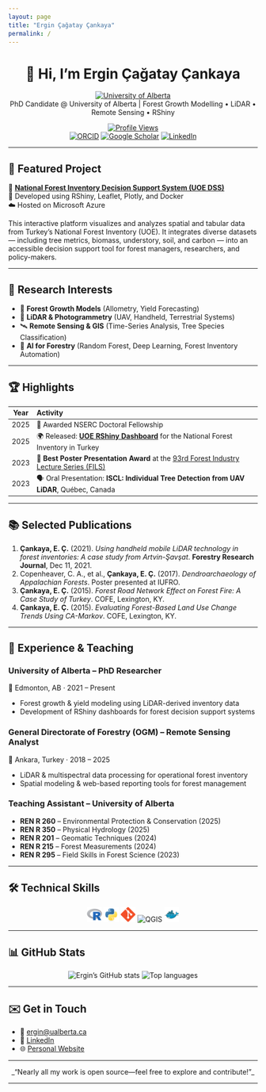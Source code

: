 ```yaml
---
layout: page
title: "Ergin Çağatay Çankaya"
permalink: /
---
```


<div align="center">

# 👋 Hi, I’m Ergin Çağatay Çankaya

[![University of Alberta][ualberta-badge]][ualberta]  
PhD Candidate @ University of Alberta | Forest Growth Modelling • LiDAR • Remote Sensing • RShiny

[![Profile Views][views-shield]][your-profile]  
[![ORCID][orcid-shield]][orcid] [![Google Scholar][gscholar-shield]][gscholar] [![LinkedIn][linkedin-shield]][linkedin]

</div>

---

## 🌟 Featured Project

🚀 **[National Forest Inventory Decision Support System (UOE DSS)](http://tuoe.me:3838/)**  
📍 Developed using RShiny, Leaflet, Plotly, and Docker  
☁️ Hosted on Microsoft Azure  

This interactive platform visualizes and analyzes spatial and tabular data from Turkey’s National Forest Inventory (UOE). It integrates diverse datasets — including tree metrics, biomass, understory, soil, and carbon — into an accessible decision support tool for forest managers, researchers, and policy-makers.

---

## 🎯 Research Interests

- 🌲 **Forest Growth Models** (Allometry, Yield Forecasting)  
- 🚁 **LiDAR & Photogrammetry** (UAV, Handheld, Terrestrial Systems)  
- 🛰️ **Remote Sensing & GIS** (Time-Series Analysis, Tree Species Classification)  
- 🤖 **AI for Forestry** (Random Forest, Deep Learning, Forest Inventory Automation)

---

## 🏆 Highlights

| Year | Activity                                                                                           |
|:----:|:----------------------------------------------------------------------------------------------------|
| 2025 | 🏅 Awarded NSERC Doctoral Fellowship                                                               |
| 2025 | 🌍 Released: [**UOE RShiny Dashboard**](http://tuoe.me:3838/) for the National Forest Inventory in Turkey |
| 2023 | 🏅 **Best Poster Presentation Award** at the [93rd Forest Industry Lecture Series (FILS)](https://www.ualberta.ca/en/renewable-resources/events-and-lectures/forest-industry-lecture-series/index.html) |
| 2023 | 🗣 Oral Presentation: **ISCL: Individual Tree Detection from UAV LiDAR**, Québec, Canada            |

---

## 📚 Selected Publications <a name="publications"></a>

1. **Çankaya, E. Ç.** (2021). *Using handheld mobile LiDAR technology in forest inventories: A case study from Artvin-Şavşat*. **Forestry Research Journal**, Dec 11, 2021.  
2. Copenheaver, C. A., et al., **Çankaya, E. Ç.** (2017). *Dendroarchaeology of Appalachian Forests*. Poster presented at IUFRO.  
3. **Çankaya, E. Ç.** (2015). *Forest Road Network Effect on Forest Fire: A Case Study of Turkey*. COFE, Lexington, KY.  
4. **Çankaya, E. Ç.** (2015). *Evaluating Forest-Based Land Use Change Trends Using CA-Markov*. COFE, Lexington, KY.  

---

## 💼 Experience & Teaching

### University of Alberta – PhD Researcher  
📍 Edmonton, AB · 2021 – Present  
- Forest growth & yield modeling using LiDAR-derived inventory data  
- Development of RShiny dashboards for forest decision support systems  

### General Directorate of Forestry (OGM) – Remote Sensing Analyst  
📍 Ankara, Turkey · 2018 – 2025  
- LiDAR & multispectral data processing for operational forest inventory  
- Spatial modeling & web-based reporting tools for forest management  

### Teaching Assistant – University of Alberta  
- **REN R 260** – Environmental Protection & Conservation (2025)  
- **REN R 350** – Physical Hydrology (2025)  
- **REN R 201** – Geomatic Techniques (2024)  
- **REN R 215** – Forest Measurements (2024)  
- **REN R 295** – Field Skills in Forest Science (2023)

---

## 🛠️ Technical Skills

<p align="center">
  <img height="30" src="https://raw.githubusercontent.com/devicons/devicon/master/icons/r/r-original.svg" alt="R" />
  <img height="30" src="https://raw.githubusercontent.com/devicons/devicon/master/icons/python/python-original.svg" alt="Python" />
  <img height="30" src="https://raw.githubusercontent.com/devicons/devicon/master/icons/git/git-original.svg" alt="Git" />
  <img height="30" src="https://raw.githubusercontent.com/devicons/devicon/master/icons/qgis/qgis-original.svg" alt="QGIS" />
  <img height="30" src="https://raw.githubusercontent.com/devicons/devicon/master/icons/docker/docker-original.svg" alt="Docker" />
</p>

---

## 📊 GitHub Stats

<p align="center">
  <img src="https://github-readme-stats.vercel.app/api?username=ergincagataycankaya&show_icons=true&theme=dark" alt="Ergin’s GitHub stats" />
  <img src="https://github-readme-stats.vercel.app/api/top-langs/?username=ergincagataycankaya&layout=compact&theme=dark" alt="Top languages" />
</p>

---

## ✉️ Get in Touch

- 📧 ergin@ualberta.ca  
- 🔗 [LinkedIn][linkedin]  
- 🌐 [Personal Website](https://ergincagataycankaya.github.io/)  

---

<div align="center">
_“Nearly all my work is open source—feel free to explore and contribute!”_  
</div>

---

<!-- Badges & Links -->
[ualberta]: https://www.ualberta.ca/  
[ualberta-badge]: https://img.shields.io/badge/University%20of%20Alberta-00529B?style=flat&logo=University%20of%20Alberta  
[views-shield]: https://komarev.com/ghpvc/?username=ergincagataycankaya&color=blue  
[your-profile]: https://github.com/ergincagataycankaya  
[orcid]: https://orcid.org/0000-0003-2553-8707  
[orcid-shield]: https://img.shields.io/badge/ORCID-0000--0003--2553--8707-1EBBEE?logo=orcid  
[gscholar]: https://scholar.google.com/citations?user=0uLZ3mEAAAAJ&hl=en&authuser=2  
[gscholar-shield]: https://img.shields.io/badge/Google%20Scholar-4055F1?logo=googlescholar  
[linkedin]: https://linkedin.com/in/ergincagataycankaya  
[linkedin-shield]: https://img.shields.io/badge/LinkedIn-Ergin%20%C3%87ankaya-0A66C2?logo=linkedin  
[cv]: https://ergincagataycankaya.github.io/
